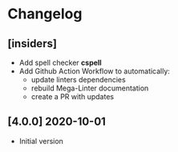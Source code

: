 # Changelog

## [insiders]

- Add spell checker **cspell**
- Add Github Action Workflow to automatically:
  - update linters dependencies
  - rebuild Mega-Linter documentation
  - create a PR with updates

## [4.0.0] 2020-10-01

- Initial version
